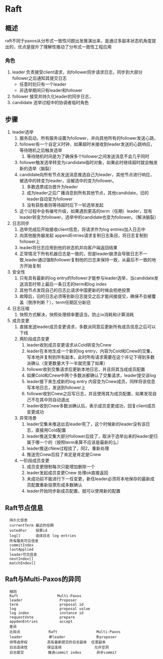 # Raft
## 概述
raft不同于paxos从分布式一致性问题出发推演出来，是通过多副本状态机角度提出的，优点是提升了理解性推动了分布式一致性工程应用
### 角色
1. leader 负责接受client请求，向follower同步请求日志，同步到大部分follower之后通知其提交日志
     *  任意时刻只有一个leader
     *  非选举期间只有leader和follower
2. follower 接受并持久化leader的同步日志，
3. candidate 选举过程中的协调者临时角色

## 步骤
1. leader选举 
    1. 服务启动，所有服务设置为follower，并向其他所有的follower发送心跳，
    2. follower有一个自定义时钟，如果超时未接收到leader发送的心跳响应，等待随机之后触发选举
        1. 等待随机时间是为了确保多个follower之间发送消息不会几乎同时 
    3. follower触发选举转变为candidate临时对象，如果此时继续超时就会触发新的选举（脑裂）
    4. candidate向所有节点发送消息推选自己为leader，其他节点进行响应，被选中的转变为leader，没被选中的变为follower。
       1. 多数选票成功晋升为leader
       2. 成为leader之后广播消息到所有其他节点，其他candidate，旧的leader自动变为follower
       3. 没有获胜者则等待超时后下一轮选举发起
    5. 这个过程中会有编号升级，如果遇到更高的term（任期）leader，现有leader转变为follower，选举中的candidate也变为follower。（解决脑裂）
2. 日志同步
   1. 选举完成后开始接收client信息，将请求作为log entries加入日志中
   2. 向其他服务器发起 appendEntries请求复制日志条目，将日志复制到follower上
   3. leader将日志应用到他的状态机并向客户端返回结果
   4. 正常情况下所有机器日志是一致的，但是leader崩溃会导致日志不一致,leader通过强制follower复制他的日志来保持一致，从最后不一致的地方开始复制
3. 安全性
   1. 只有具有最新的log entry的follower才能参与leader选举，当candidate发送消息时带上最后一条日志的term和log index
   2. 其他节点发现自己的日志比请求中国更新的时候会拒绝投票
   3. 故障后，旧的日志必须等到新日志提交之后才能间接提交，确保不会被覆盖（倒序判断？），term任期区分新旧
4. 日志压缩
   1. 快照方式解决，快照处理频率要适当，防止io消耗和计算消耗
5. 成员变更
   1. 直接发送leader成员变更请求，多数派同意后更新所有成员信息之后可以下线
   2. 两阶段成员变更
      1. leader收到成员变更请求从Cold转变为Cnew
      2. leader在本地生成一个新的log entry，内容为Cold和Cnew的交集，写本地并复制到所有副本，此时所有请求需要在这个并记下得到多数派确认（变更数量大于一半就完蛋了如果）
      3. follower收到交集请求后更新本地日志，并且将其当成成员配置
      4. 如果Cold和Cnew中两个多数派都确认了交集请求，leader提交该log
      5. leader接下来生成新的log entry 内容变为Cnew成员，同样将该信息写本地日志，发送到follower上
      6. follower收到Cnew之后写日志，并且使用其为成员配置，如果发现自己不在其中则自动退出
      7. leader收到Cnew多数派确认后，表示成员变更成功，回复client成员变更成功
   3. 异常场景
      1. leader交集未推送出去leader死了，这个时候新的leader没有该日志，直接用Cold配置
      2. leader推送交集大部分follower后挂了，取决于选举出来的leader是归属于哪一个的（按照term来算不应该是最新的么）
      3. leader推送cNew过程挂了，同2，重新处理
      4. 推送完Cnew后挂了肯定是肯定是Cnew
   4. 一阶段成员变更
      1. 成员变更限制每次只能增加删除一个
      2. leader发起成员变更Cnew 处理ok直接返回
      3. 未成功前不能进行下一任变更，新任leader必须将本地保存的最新成员配置重新投票形成多数确认
      4. leader开始同步新成员配置，就可以使用新的配置
## Raft节点信息



      持久化信息
      currentTerm 最近的任期
      votedFor    投票id
      log[]       连续日志 log entries
      所有服务可见信息
      commitIndex
      lastApplied
      leader可见信息
      nextIndex[]
      matchIndex[]

## Raft与Multi-Paxos的异同
      相同
      Raft                  Multi-Paxos
      leader                 Proposer
      term                   proposal id
      log                    proposal value
      log index              instance id
      requestVote            prepare
      appdenEntries          accept
      差异
      比较点             Raft                  Multi-Paxos
      leader            单leader              多proposer
      领导选举权         具有最新提交的日志副本  任意副本
      日志连续性         保证连续               允许空洞
      日志提交           推进commit index       异步commit  
